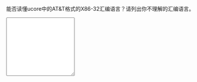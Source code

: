 能否读懂ucore中的AT&T格式的X86-32汇编语言？请列出你不理解的汇编语言。
<div class="active-code">
<textarea rows="10" clos="100"></textarea>
<div><ipnut class="action-submit" type="submit" value="提交"></input></div>
</div>
